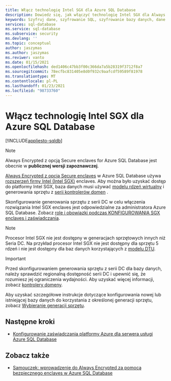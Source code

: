 ```yaml
---
title: Włącz technologię Intel SGX dla Azure SQL Database
description: Dowiedz się, jak włączyć technologię Intel SGX dla Always Encrypted z bezpiecznym enclaves w Azure SQL Database, wybierając generowanie sprzętu z obsługą SGX.
keywords: Szyfruj dane, szyfrowanie SQL, szyfrowanie bazy danych, dane poufne, Always Encrypted, Secure enclaves, SGX, zaświadczanie
services: sql-database
ms.service: sql-database
ms.subservice: security
ms.devlang: ''
ms.topic: conceptual
author: jaszymas
ms.author: jaszymas
ms.reviwer: vanto
ms.date: 01/15/2021
ms.openlocfilehash: ded1406c47bb3f00c366da7a5b28319f3712f8a7
ms.sourcegitcommit: 78ecfbc831405e8d0f932c9aafcdf59589f81978
ms.translationtype: MT
ms.contentlocale: pl-PL
ms.lasthandoff: 01/23/2021
ms.locfileid: "98733760"
---
```

# <a name="enable-intel-sgx-for-your-azure-sql-database"></a>Włącz technologię Intel SGX dla Azure SQL Database 

[!INCLUDE[appliesto-sqldb](../includes/appliesto-sqldb.md)]

> [!NOTE]
> Always Encrypted z opcją Secure enclaves for Azure SQL Database jest obecnie w **publicznej wersji zapoznawczej**.

[Always Encrypted z opcją Secure enclaves](/sql/relational-databases/security/encryption/always-encrypted-enclaves) w Azure SQL Database używa [rozszerzeń firmy Intel (Intel SGX)](https://itpeernetwork.intel.com/microsoft-azure-confidential-computing/) enclaves. Aby można było uzyskać dostęp do platformy Intel SGX, baza danych musi używać [modelu rdzeń wirtualny](service-tiers-vcore.md) i generowania sprzętu z [serii kontrolerów domen](service-tiers-vcore.md#dc-series) .

Skonfigurowanie generowania sprzętu z serii DC w celu włączenia rozwiązania Intel SGX enclaves jest odpowiedzialne za administratora Azure SQL Database. Zobacz [role i obowiązki podczas KONFIGUROWANIA SGX enclaves i zaświadczania](always-encrypted-enclaves-plan.md#roles-and-responsibilities-when-configuring-sgx-enclaves-and-attestation).

> [!NOTE]
> Procesor Intel SGX nie jest dostępny w generacjach sprzętowych innych niż Seria DC. Na przykład procesor Intel SGX nie jest dostępny dla sprzętu 5 rdzeń i nie jest dostępny dla baz danych korzystających z [modelu DTU](service-tiers-dtu.md).

> [!IMPORTANT]
> Przed skonfigurowaniem generowania sprzętu z serii DC dla bazy danych, należy sprawdzić regionalną dostępność serii DC i upewnić się, że rozumiesz jej ograniczenia wydajności. Aby uzyskać więcej informacji, zobacz [kontrolery domeny](service-tiers-vcore.md#dc-series).

Aby uzyskać szczegółowe instrukcje dotyczące konfigurowania nowej lub istniejącej bazy danych do korzystania z określonej generacji sprzętu, zobacz [Wybieranie generacji sprzętu](service-tiers-vcore.md#selecting-a-hardware-generation).
   
## <a name="next-steps"></a>Następne kroki

- [Konfigurowanie zaświadczania platformy Azure dla serwera usługi Azure SQL Database](always-encrypted-enclaves-configure-attestation.md)

## <a name="see-also"></a>Zobacz także

- [Samouczek: wprowadzenie do Always Encrypted za pomocą bezpiecznego enclaves w Azure SQL Database](always-encrypted-enclaves-getting-started.md)